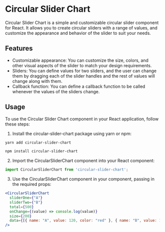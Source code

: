 # Circular Slider Chart

Circular Slider Chart is a simple and customizable circular slider component for React. It allows you to create circular sliders with a range of values, and customize the appearance and behavior of the slider to suit your needs.

## Features

- Customizable appearance: You can customize the size, colors, and other visual aspects of the slider to match your design requirements.
- Sliders: You can define values for two sliders, and the user can change them by dragging each of the slider handles and the rest of values will change along with them.
- Callback function: You can define a callback function to be called whenever the values of the sliders change.

## Usage

To use the Circular Slider Chart component in your React application, follow these steps:

1. Install the circular-slider-chart package using yarn or npm:

```bash
yarn add circular-slider-chart

npm install circular-slider-chart
```

2. Import the CircularSliderChart component into your React component:

```jsx
import CircularSliderChart from 'circular-slider-chart';
```

3. Use the CircularSliderChart component in your component, passing in the required props:

```jsx
<CircularSliderChart
  sliderOne={"A"}
  sliderTwo={"B"}
  total={500}
  onChange={(value) => console.log(value)}
  size={200}
  data={[{ name: "A", value: 120, color: "red" }, { name: "B", value: 150, color: "blue" }, { name: "C", value: 70, color: "green" }, { name: "D", value: 160, color: "yellow" }]}
/>
```
